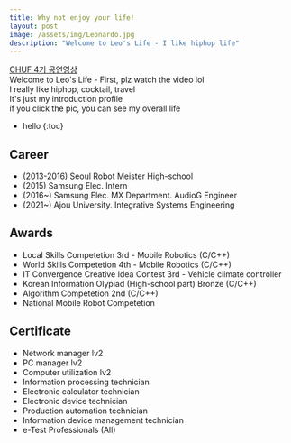 ```yaml
---
title: Why not enjoy your life!
layout: post
image: /assets/img/Leonardo.jpg
description: "Welcome to Leo's Life - I like hiphop life"
---
```


[CHUF 4기 공연영상](https://www.youtube.com/watch?v=SV-xumG8F1g)  
Welcome to Leo's Life - First, plz watch the video lol  
I really like hiphop, cocktail, travel  
It's just my introduction profile  
if you click the pic, you can see my overall life  


* hello
{:toc}

## Career
- (2013-2016) Seoul Robot Meister High-school
- (2015) Samsung Elec. Intern
- (2016~) Samsung Elec. MX Department. AudioG Engineer
- (2021~) Ajou University. Integrative Systems Engineering

## Awards
- Local Skills Competetion 3rd - Mobile Robotics (C/C++)
- World Skills Competetion 4th - Mobile Robotics (C/C++)
- IT Convergence Creative Idea Contest 3rd - Vehicle climate controller
- Korean Information Olypiad (High-school part) Bronze (C/C++)
- Algorithm Competetion 2nd (C/C++)
- National Mobile Robot Competetion

## Certificate
- Network manager lv2
- PC manager lv2
- Computer utilization lv2
- Information processing technician
- Electronic calculator technician
- Electronic device technician
- Production automation technician
- Information device management technician
- e-Test Professionals (All)
